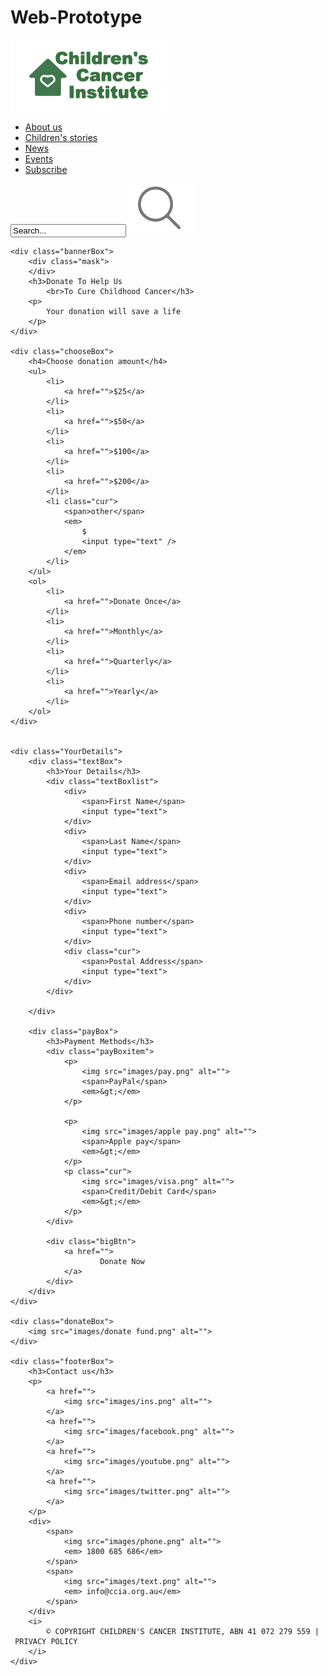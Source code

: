 # Web-Prototype<!DOCTYPE html>
<html lang="en">

<head>
    <meta charset="UTF-8">
    <meta name="viewport" content="width=device-width, initial-scale=1.0">
    <meta http-equiv="X-UA-Compatible" content="ie=edge">
    <link rel="stylesheet" href="css/reset.css">
    <link rel="stylesheet" href="css/jk.css">
    <title>DonationPage</title>
</head>

<body>
    <div class="header">
        <a href="">
            <img src="images/logo.png" alt="">
        </a>
        <ul>
            <li>
                <a href="">
                    About us
                </a>
            </li>
            <li>
                <a href="">
                    Children's stories
                </a>
            </li>
            <li>
                <a href="">
                    News
                </a>
            </li>
            <li>
                <a href="">
                    Events
                </a>
            </li>
            <li>
                <a href="">Subscribe</a>
            </li>
        </ul>
        <div class="searchBox">
            <input type="text" value="Search...">
            <img src="images/research.png" alt="">
        </div>
    </div>

    <div class="bannerBox">
        <div class="mask">
        </div>
        <h3>Donate To Help Us
            <br>To Cure Childhood Cancer</h3>
        <p>
            Your donation will save a life
        </p>
    </div>

    <div class="chooseBox">
        <h4>Choose donation amount</h4>
        <ul>
            <li>
                <a href="">$25</a>
            </li>
            <li>
                <a href="">$50</a>
            </li>
            <li>
                <a href="">$100</a>
            </li>
            <li>
                <a href="">$200</a>
            </li>
            <li class="cur">
                <span>other</span>
                <em>
                    $
                    <input type="text" />
                </em>
            </li>
        </ul>
        <ol>
            <li>
                <a href="">Donate Once</a>
            </li>
            <li>
                <a href="">Monthly</a>
            </li>
            <li>
                <a href="">Quarterly</a>
            </li>
            <li>
                <a href="">Yearly</a>
            </li>
        </ol>
    </div>


    <div class="YourDetails">
        <div class="textBox">
            <h3>Your Details</h3>
            <div class="textBoxlist">
                <div>
                    <span>First Name</span>
                    <input type="text">
                </div>
                <div>
                    <span>Last Name</span>
                    <input type="text">
                </div>
                <div>
                    <span>Email address</span>
                    <input type="text">
                </div>
                <div>
                    <span>Phone number</span>
                    <input type="text">
                </div>
                <div class="cur">
                    <span>Postal Address</span>
                    <input type="text">
                </div>
            </div>

        </div>

        <div class="payBox">
            <h3>Payment Methods</h3>
            <div class="payBoxitem">
                <p>
                    <img src="images/pay.png" alt="">
                    <span>PayPal</span>
                    <em>&gt;</em>
                </p>

                <p>
                    <img src="images/apple pay.png" alt="">
                    <span>Apple pay</span>
                    <em>&gt;</em>
                </p>
                <p class="cur">
                    <img src="images/visa.png" alt="">
                    <span>Credit/Debit Card</span>
                    <em>&gt;</em>
                </p>
            </div>

            <div class="bigBtn">
                <a href="">
                        Donate Now
                </a>
            </div>
        </div>
    </div>

    <div class="donateBox">
        <img src="images/donate fund.png" alt="">
    </div>

    <div class="footerBox">
        <h3>Contact us</h3>
        <p>
            <a href="">
                <img src="images/ins.png" alt="">
            </a>
            <a href="">
                <img src="images/facebook.png" alt="">
            </a>
            <a href="">
                <img src="images/youtube.png" alt="">
            </a>
            <a href="">
                <img src="images/twitter.png" alt="">
            </a>
        </p>
        <div>
            <span>
                <img src="images/phone.png" alt="">
                <em> 1800 685 686</em>
            </span>
            <span>
                <img src="images/text.png" alt="">
                <em> info@ccia.org.au</em>
            </span>
        </div>
        <i>
            © COPYRIGHT CHILDREN'S CANCER INSTITUTE, ABN 41 072 279 559 | PRIVACY POLICY
        </i>
    </div>
</body>

</html>
